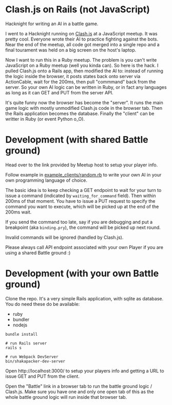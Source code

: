 # Clash.js on Rails (not JavaScript)

Hacknight for writing an AI in a battle game.

I went to a Hacknight running on [Clash.js](https://github.com/javierbyte/clashjs) at a JavaScript meetup. It was pretty cool. Everyone wrote their AI to practice fighting against the bots. Near the end of the meetup, all code got merged into a single repo and a final tourament was held on a big screen on the host's laptop.

Now I want to run this in a Ruby meetup. The problem is you can't write JavaScript on a Ruby meetup (well you kinda can). So here is the hack. I pulled Clash.js onto a Rails app, then modified the AI to: instead of running the logic inside the browser, it posts states back onto server via ActionCable, wait for the 200ms, then pull "commmand" back from the server. So your own AI logic can be written in Ruby, or in fact any languages as long as it can GET and PUT from the server API.

It's quite funny now the browser has become the "server". It runs the main game logic with mostly unmodified Clash.js code in the browser tab. Then the Rails application becomes the database. Finally the "client" can be writter in Ruby (or event Python o_O).

# Development (with shared Battle ground)

Head over to the link provided by Meetup host to setup your player info.

Follow example in [example_clients/random.rb](example_clients/random.rb) to write your own AI in your own programming language of choice.

The basic idea is to keep checking a GET endpoint to wait for your turn to issue a command (indicated by `waiting_for_command` field). Then within 200ms of that moment. You have to issue a PUT request to specify the command you want to execute, which will be picked up at the end of the 200ms wait.

If you send the command too late, say if you are debugging and put a breakpoint (aka `binding.pry`), the command will be picked up next round.

Invalid commands will be ignored (handled by Clash.js).

Please always call API endpoint associated with your own Player if you are using a shared Battle ground :)

# Development (with your own Battle ground)

Clone the repo. It's a very simple Rails application, with sqlite as database. You do need these do be available:

* ruby
* bundler
* nodejs

```
bundle install

# run Rails server
rails s

# run Webpack DevServer
bin/shakapacker-dev-server
```

Open http://localhost:3000/ to setup your players info and getting a URL to issue GET and PUT from the client.

Open the "Battle" link in a browser tab to run the battle ground logic / Clash.js. Make sure you have one and only one open tab of this as the whole battle ground logic will run inside that browser tab.